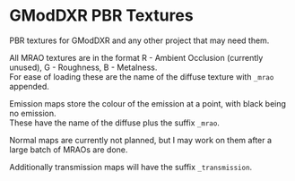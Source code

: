 # GModDXR PBR Textures
PBR textures for GModDXR and any other project that may need them.  

All MRAO textures are in the format R - Ambient Occlusion (currently unused), G - Roughness, B - Metalness.  
For ease of loading these are the name of the diffuse texture with `_mrao` appended.  

Emission maps store the colour of the emission at a point, with black being no emission.  
These have the name of the diffuse plus the suffix `_mrao`.  

Normal maps are currently not planned, but I may work on them after a large batch of MRAOs are done.  

Additionally transmission maps will have the suffix `_transmission`.  
